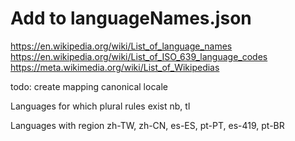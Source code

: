 # Add to languageNames.json
https://en.wikipedia.org/wiki/List_of_language_names
https://en.wikipedia.org/wiki/List_of_ISO_639_language_codes
https://meta.wikimedia.org/wiki/List_of_Wikipedias

todo: create mapping canonical locale

Languages for which plural rules exist
nb, tl

Languages with region
zh-TW, zh-CN, es-ES, pt-PT, es-419, pt-BR
